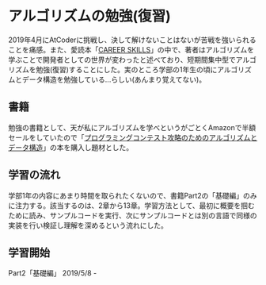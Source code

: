 アルゴリズムの勉強(復習)
===

2019年4月にAtCoderに挑戦し、決して解けないことはないが苦戦を強いられることを痛感。また、愛読本「[CAREER SKILLS](https://www.amazon.co.jp/CAREER-SKILLS-ソフトウェア開発者の完全キャリアガイド-ジョン・ソンメズ-ebook/dp/B07FCYSNXT)」の中で、著者はアルゴリズムを学ぶことで開発者としての世界が変わったと述べており、短期間集中型でアルゴリズムを勉強(復習)することにした。実のところ学部の1年生の頃にアルゴリズムとデータ構造を勉強している...らしい(あんまり覚えてない)。

## 書籍

勉強の書籍として、天が私にアルゴリズムを学べというがごとくAmazonで半額セールをしていたので「[プログラミングコンテスト攻略のためのアルゴリズムとデータ構造]()」の本を購入し題材とした。

## 学習の流れ

学部1年の内容にあまり時間を取られたくないので、書籍Part2の「基礎編」のみに注力する。該当するのは、2章から13章。学習方法として、最初に概要を掴むために読み、サンプルコードを実行、次にサンプルコードとは別の言語で同様の実装を行い検証し理解を深めるという流れにした。

## 学習開始

Part2「基礎編」
2019/5/8 -